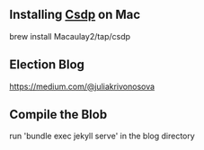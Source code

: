 ## Installing [Csdp](https://github.com/coin-or/csdp) on Mac 

brew install Macaulay2/tap/csdp 

## Election Blog 

https://medium.com/@juliakrivonosova

## Compile the Blob 

run 'bundle exec jekyll serve' in the blog directory
